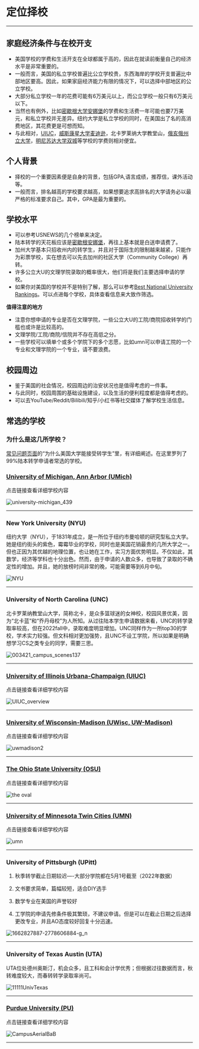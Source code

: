 # 定位择校

***

## 家庭经济条件与在校开支

- 美国学校的学费和生活开支在全球都属于高的，因此在就读前衡量自己的经济水平是非常重要的。
- 一般而言，美国的私立学校普遍比公立学校贵，东西海岸的学校开支普遍比中部地区要高。因此，如果家庭经济能力有限的情况下，可以选择中部地区的公立学校。
- 大部分私立学校一年的花费可能有6万美元以上，而公立学校一般只有6万美元以下。
- 当然也有例外，比如[密歇根大学安娜堡](/schools/umich)的学费和生活费一年可能也要7万美元，和私立学校并无差异。纽约大学是私立学校的同时，在美国出了名的高消费地区，其花费更是可想而知。
- 与此相对，[UIUC](/schools/uiuc)，[威斯康星大学麦迪逊](/schools/wisc)，北卡罗莱纳大学教堂山，[俄亥俄州立大学](/schools/osu)，[明尼苏达大学双城](/schools/umn)等学校的学费则相对便宜。

## 个人背景

- 择校的一个重要因素便是自身的背景，包括GPA,语言成绩，推荐信，课外活动等。
- 一般而言，排名越高的学校要求越高，如果想要追求高排名的大学请务必以最严格的标准要求自己。其中，GPA是最为重要的。

## 学校水平

- 可以参考USNEWS的几个榜单来决定。
- 陆本转学的天花板应该是[密歇根安娜堡](/schools/umich)，再往上基本就是白送申请费了。
- 加州大学基本只招收州内的转学生，并且对于国际生的限制越来越紧，只能作为彩票学校，实在想去可以先去加州的社区大学（Community College）再转。
- 许多公立大U的文理学院录取的概率很大，他们将是我们主要选择申请的学校。
- 如果你对美国的学校并不是特别了解，那么可以参考[Best National University Rankings](/school_list)。可以点进每个学校，具体查看信息来大致作筛选。

**值得注意的地方**

- 注意你想申请的专业是否在文理学院，一些公立大U的工院/商院招收转学的门槛也或许是比较高的。
- 文理学院/工院/商院/信院并不存在高低之分。
- 一些学校可以填单个或多个学院下的多个志愿，比如umn可以申请工院的一个专业和文理学院的一个专业，请不要浪费。

## 校园周边

- 鉴于美国的社会情况，校园周边的治安状况也是值得考虑的一件事。
- 与此同时，校园周围的基础设施建设，以及生活的便利程度都是值得考虑的。
- 可以去YouTube/Reddit/Bilibili/知乎/小红书等社交媒体了解学校生活信息。

## 常选的学校

### 为什么是这几所学校？
[常见问题页面](/faq)的“为什么美国大学能接受转学生”里，有详细阐述。在这里罗列了99%陆本转学申请者常选的学校。

### [University of Michigan, Ann Arbor (UMich)](/schools/umich)

点击链接查看详细学校内容

![university-michigan_439](https://user-images.githubusercontent.com/80454689/197107401-96651a5e-a3f5-4b68-87ef-4be28b6cb0f3.jpg)

***

### New York University (NYU)
纽约大学（NYU），于1831年成立，是一所位于纽约市曼哈顿的研究型私立大学。她是纽约街头的紫色，霉霉毕业的学校，同时也是美国花销最贵的几所大学之一。但也正因为其优越的地理位置，也让她在工作，实习方面优势明显。不仅如此，其数学，经济等学科也十分出色。然而，由于申请的人数众多，也导致了录取的不确定性的增加。并且，她的放榜时间非常的晚，可能需要等到6月中旬。


![NYU](https://user-images.githubusercontent.com/80454689/197107761-978c4cf6-2595-4228-a007-30f12eb14d29.jpg)

***

### University of North Carolina (UNC)
北卡罗莱纳教堂山大学，简称北卡，是众多篮球迷的女神校，校园风景优美，因为“北卡蓝”和“乔丹母校”为人所知。从过往陆本学生申请数据来看，UNC的转学录取率较高，但在2022fall中，录取难度明显增加。UNC同样作为一所top30的学校，学术实力较强。但文科相对更加强势，且UNC不设工学院，所以如果是明确想学习CS之类专业的同学，需要三思。

![003421_campus_scenes137](https://user-images.githubusercontent.com/80454689/197107785-cd46c812-dbc9-4462-8f65-af8eaab2552a.jpg)

***

### [University of Illinois Urbana-Champaign (UIUC)](/schools/uiuc)

点击链接查看详细学校内容

![UIUC_overview](https://user-images.githubusercontent.com/80454689/197107442-ac41abe5-731e-4984-a98e-dc91980852a0.jpeg)

***

### [University of Wisconsin-Madison (UWisc, UW-Madison)](/schools/wisc)

点击链接查看详细学校内容

![uwmadison2](https://user-images.githubusercontent.com/80454689/197107461-93c19449-32c3-4948-b51b-bfb58e4bbd56.jpg)

***

### [The Ohio State University (OSU)](/schools/osu)

点击链接查看详细学校内容


![the oval](https://user-images.githubusercontent.com/80454689/197107493-e3873616-2751-4350-8989-5286578923fb.jpg)

***

### [University of Minnesota Twin Cities (UMN)](/schools/umn)

点击链接查看详细学校内容


![umn](https://user-images.githubusercontent.com/80454689/197107517-a26dabf2-2f93-4e33-99a8-773bbbccc149.png)

***

### University of Pittsburgh (UPitt)

1. 秋季转学截止日期较迟—-大部分学院都在5月1号截至（2022年数据）

2. 文书要求简单，篇幅较短，适合DIY选手

3. 数学专业在美国的声誉较好

4. 工学院的申请先修条件极其繁琐，不建议申请。但是可以在截止日期之后选择更改专业，并且AO态度较好回复十分迅速。

![1662827887-2778606884-g_n](https://user-images.githubusercontent.com/80454689/197108345-74c0564b-2c09-4d9a-b465-5ac7776cd3bf.jpg)


***

### University of Texas Austin (UTA)

UTA位处德州奥斯汀，机会众多，且工科和会计学优秀；但根据过往数据而言，秋转难度较大，而春转转学录取率尚可。

![11111UnivTexas](https://user-images.githubusercontent.com/80454689/197108276-459baf65-ffcf-428a-874d-ca63cc30d10d.jpg)


***

### [Purdue University (PU)](/schools/purdue)

点击链接查看详细学校内容

![CampusAerialBaB](https://user-images.githubusercontent.com/80454689/197107547-6db3d96c-8bd7-4d10-b866-34361fcf3e17.png)


***
